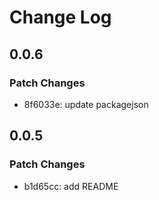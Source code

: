 # Change Log

## 0.0.6

### Patch Changes

- 8f6033e: update packagejson

## 0.0.5

### Patch Changes

- b1d65cc: add README

